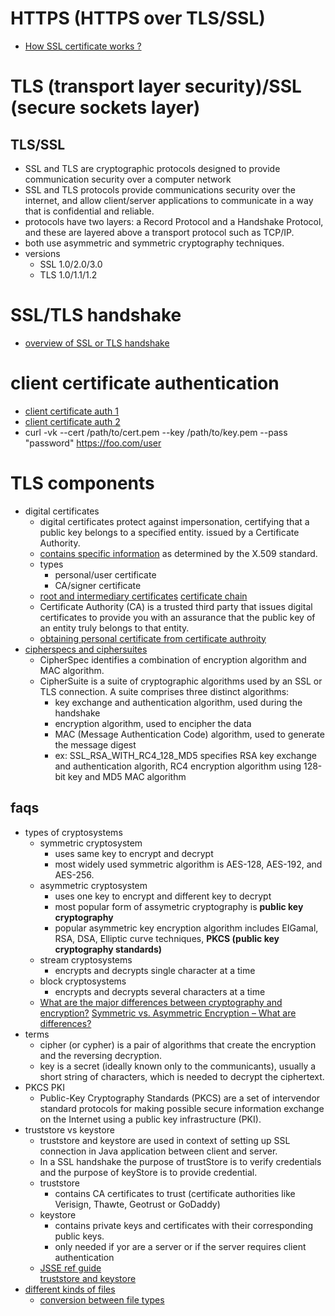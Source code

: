 # HTTPS (HTTPS over TLS/SSL)
- [How SSL certificate works ?](https://www.youtube.com/watch?v=33VYnE7Bzpk)

# TLS (transport layer security)/SSL (secure sockets layer)

## TLS/SSL
- SSL and TLS are cryptographic protocols designed to provide communication security over a computer network
- SSL and TLS protocols provide communications security over the internet, and allow client/server applications to communicate in a way that is confidential and reliable. 
- protocols have two layers: a Record Protocol and a Handshake Protocol, and these are layered above a transport protocol such as TCP/IP. 
- both use asymmetric and symmetric cryptography techniques.
- versions
  - SSL 1.0/2.0/3.0
  - TLS 1.0/1.1/1.2

# SSL/TLS handshake
- [overview of SSL or TLS handshake](https://www.ibm.com/support/knowledgecenter/en/SSFKSJ_7.1.0/com.ibm.mq.doc/sy10660_.htm)

# client certificate authentication
- [client certificate auth 1](https://techcommunity.microsoft.com/t5/IIS-Support-Blog/Client-Certificate-Authentication-Part-1/ba-p/324623)
- [client certificate auth 2](https://techcommunity.microsoft.com/t5/IIS-Support-Blog/Client-Certificate-Authentication-Part-2/ba-p/324626)
- curl -vk --cert /path/to/cert.pem --key /path/to/key.pem --pass "password" https://foo.com/user

# TLS components
- digital certificates
  - digital certificates protect against impersonation, certifying that a public key belongs to a specified entity. issued by a Certificate Authority.
  - [contains specific information](https://www.ibm.com/support/knowledgecenter/SSFKSJ_7.1.0/com.ibm.mq.doc/sy10540_.htm) as determined by the X.509 standard.
  - types
    - personal/user certificate
    - CA/signer certificate
  - [root and intermediary certificates](https://www.thesslstore.com/blog/root-certificates-intermediate/)
    [certificate chain](https://www.ibm.com/support/knowledgecenter/SSFKSJ_7.1.0/com.ibm.mq.doc/sy10600_.htm)
  - Certificate Authority (CA) is a trusted third party that issues digital certificates to provide you with an assurance that the public key of an entity truly belongs to that entity.
  - [obtaining personal certificate from certificate authroity](https://www.ibm.com/support/knowledgecenter/SSFKSJ_7.1.0/com.ibm.mq.doc/sy10590_.htm)
- [cipherspecs and ciphersuites](https://www.ibm.com/support/knowledgecenter/en/SSFKSJ_7.1.0/com.ibm.mq.doc/sy10700_.htm)
  - CipherSpec identifies a combination of encryption algorithm and MAC algorithm.
  - CipherSuite is a suite of cryptographic algorithms used by an SSL or TLS connection. A suite comprises three distinct algorithms:
     - key exchange and authentication algorithm, used during the handshake
     - encryption algorithm, used to encipher the data
     - MAC (Message Authentication Code) algorithm, used to generate the message digest
     - ex: SSL_RSA_WITH_RC4_128_MD5 specifies RSA key exchange and authentication algorith, RC4 encryption algorithm using 128-bit key and MD5 MAC algorithm

## faqs
- types of cryptosystems
  - symmetric cryptosystem
    - uses same key to encrypt and decrypt
    - most widely used symmetric algorithm is AES-128, AES-192, and AES-256.
  - asymmetric cryptosystem
    - uses one key to encrypt and different key to decrypt
    - most popular form of assymetric cryptography is **public key cryptography**
    - popular asymmetric key encryption algorithm includes EIGamal, RSA, DSA, Elliptic curve techniques, **PKCS (public key cryptography standards)**
  - stream cryptosystems
    - encrypts and decrypts single character at a time
  - block cryptosystems  
    - encrypts and decrypts several characters at a time
  - [What are the major differences between cryptography and encryption?](https://www.quora.com/What-are-the-major-differences-of-cryptography-and-encryption)
    [Symmetric vs. Asymmetric Encryption – What are differences?](https://www.ssl2buy.com/wiki/symmetric-vs-asymmetric-encryption-what-are-differences)
- terms
  - cipher (or cypher) is a pair of algorithms that create the encryption and the reversing decryption.
  - key is a secret (ideally known only to the communicants), usually a short string of characters, which is needed to decrypt the ciphertext.
- PKCS PKI
  - Public-Key Cryptography Standards (PKCS) are a set of intervendor standard protocols for making possible secure information exchange on the Internet using a public key infrastructure (PKI).
- truststore vs keystore
  - truststore and keystore are used in context of setting up SSL connection in Java application between client and server.
  - In a SSL handshake the purpose of trustStore is to verify credentials and the purpose of keyStore is to provide credential.
  - truststore 
    - contains CA certificates to trust (certificate authorities like Verisign, Thawte, Geotrust or GoDaddy)
  - keystore
    - contains private keys and certificates with their corresponding public keys.
    - only needed if yor are a server or if the server requires client authentication
  - [JSSE ref guide](https://docs.oracle.com/javase/8/docs/technotes/guides/security/jsse/JSSERefGuide.html#Stores)  
    [truststore and keystore](https://stackoverflow.com/questions/318441/truststore-and-keystore-definitions)  
- [different kinds of files](https://serverfault.com/questions/9708/what-is-a-pem-file-and-how-does-it-differ-from-other-openssl-generated-key-file)
  - [conversion between file types](https://www.cloudera.com/documentation/enterprise/5-10-x/topics/cm_sg_openssl_jks.html)
  
  
  
  
  
  
  
